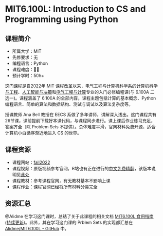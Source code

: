 # MIT6.100L: Introduction to CS and Programming using Python

## 课程简介

- 所属大学：MIT
- 先修要求：无
- 编程语言：Python
- 课程难度：🌟🌟
- 预计学时：50h+

这门课程是自2022年 MIT 课程改革以来，电气工程与计算机科学系的[计算机科学与工程](https://www.eecs.mit.edu/academics/undergraduate-programs/curriculum/6-3-computer-science-and-engineering/)、[人工智能与决策](https://www.eecs.mit.edu/academics/undergraduate-programs/curriculum/6-4-artificial-intelligence-and-decision-making/)和[电气工程与计算](https://www.eecs.mit.edu/academics/undergraduate-programs/curriculum/6-5-electrical-engineering-with-computing/)专业的入门必修编程课(与 6.100A 二选一)。课程涵盖了 6.100A 的全部内容，课程主题包括计算的基本概念、Python 编程语言、简单的算法和数据结构、测试与调试以及算法复杂度等。

授课教师 Ana Bell 教授在 EECS 系做了多年讲师，讲解深入浅出。这门课程共有26节课，课前提前下载好本课代码，与课程同步进行。课上课后作业练习充足，答案齐全（除 Problem Sets 不提供）。总体难度平滑，官网材料免费开源，适合计算机小白循序渐近地进入 CS 的世界。


## 课程资源

- 课程网站：[fall2022](https://ocw.mit.edu/courses/6-100l-introduction-to-cs-and-programming-using-python-fall-2022/pages/material-by-lecture/)
- 课程视频：原版视频参考官网，B站也有正在进行的[中文免费精翻](https://www.bilibili.com/video/BV1WE421V7bL?spm_id_from=333.788.videopod.sections&vd_source=3181deb7fb0c10621dd8dbdf8ab90a04)，该版本说明见[此处](https://github.com/Alidme/MIT6.100L?tab=readme-ov-file#%E5%85%B3%E4%BA%8E%E4%B8%AD%E6%96%87%E7%B2%BE%E7%BF%BB%E7%9A%84%E8%AF%B4%E6%98%8E)
- 课程教材：参考课程官网，有无教材基本不影响上课
- 课程作业：课程官网已经将所有材料分类完全

## 资源汇总

@Alidme 在学习这门课时，总结了关于此课程的相关文档 [MIT6.100L 食用指南(持续更新)](https://k14eszn58mj.feishu.cn/docx/NFxmd1JxPodkWjxeuHIcSK5Qnag)。此外，其在学习这门课的 Prblem Sets 的实现都汇总在 [Alidme/MIT6.100L - GitHub](https://github.com/Alidme/MIT6.100L) 中。
